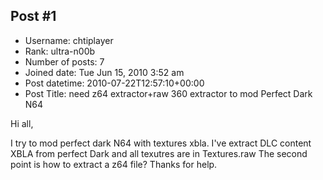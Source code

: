 ## Post #1
- Username: chtiplayer
- Rank: ultra-n00b
- Number of posts: 7
- Joined date: Tue Jun 15, 2010 3:52 am
- Post datetime: 2010-07-22T12:57:10+00:00
- Post Title: need z64 extractor+raw 360 extractor to mod Perfect Dark N64

Hi all,

I try to mod perfect dark N64 with textures xbla.
I've extract DLC content XBLA from perfect Dark and all texutres are in Textures.raw
The second point is how to extract a z64 file?
Thanks for help.
